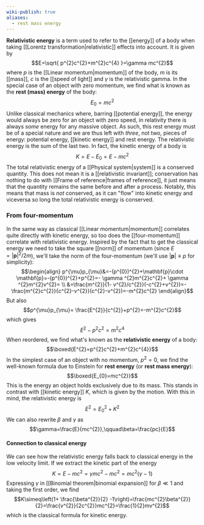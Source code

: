 ```yaml
---
wiki-publish: true
aliases:
  - rest mass energy
---
```

**Relativistic energy** is a term used to refer to the [[energy]] of a body when taking [[Lorentz transformation|relativistic]] effects into account. It is given by
$$E=\sqrt{ p^{2}c^{2}+m^{2}c^{4} }=\gamma mc^{2}$$
where $p$ is the [[Linear momentum|momentum]] of the body, $m$ is its [[mass]], $c$ is the [[speed of light]] and $\gamma$ is the relativistic gamma. In the special case of an object with zero momentum, we find what is known as the **rest (mass) energy** of the body:
$$E_{0}=mc^{2}$$
Unlike classical mechanics where, barring [[potential energy]], the energy would always be zero for an object with zero speed, in relativity there is always *some* energy for any massive object. As such, this rest energy must be of a special nature and we are thus left with *three*, not two, pieces of energy: potential energy, [[kinetic energy]] and rest energy. The relativistic energy is the sum of the last two. In fact, the kinetic energy of a body is
$$K=E-E_{0}=E-mc^{2}$$
The total relativistic energy of a [[Physical system|system]] is a conserved quantity. This does not mean it is a [[relativistic invariant]]; conservation has nothing to do with [[Frame of reference|frames of reference]], it just means that the quantity remains the same before and after a process. Notably, this means that mass is *not* conserved, as it can "flow" into kinetic energy and viceversa so long the total relativistic energy is conserved.
### From four-momentum
In the same way as classical [[Linear momentum|momentum]] correlates quite directly with kinetic energy, so too does the [[four-momentum]] correlate with relativistic energy. Inspired by the fact that to get the classical energy we need to take the square [[norm]] of momentum (since $E=\lvert \mathbf{p} \rvert^{2}/2m$), we'll take the norm of the four-momentum (we'll use $\lvert \mathbf{p} \rvert\equiv p$ for simplicity):
$$\begin{align}
p^{\mu}p_{\mu}&=-(p^{0})^{2}+\mathbf{p}\cdot \mathbf{p}=-(p^{0})^{2}+p^{2}=- \gamma ^{2}m^{2}c^{2}+ \gamma ^{2}m^{2}v^{2}= \\
&=\frac{m^{2}}{1- v^{2}/c^{2}}(-c^{2}+v^{2})=-\frac{m^{2}c^{2}}{c^{2}-v^{2}}(c^{2}-v^{2})=-m^{2}c^{2}
\end{align}$$
But also
$$p^{\mu}p_{\mu}= \frac{E^{2}}{c^{2}}+p^{2}=-m^{2}c^{2}$$
which gives
$$E^{2}-p^{2}c^{2}=m^{2}c^{4}$$
When reordered, we find what's known as the **relativistic energy** of a body:
$$\boxed{E^{2}=p^{2}c^{2}+m^{2}c^{4}}$$
In the simplest case of an object with no momentum, $p^{2}=0$, we find the well-known formula due to Einstein for **rest energy** (or **rest mass energy**):
$$\boxed{E_{0}=mc^{2}}$$
This is the energy an object holds exclusively due to its mass. This stands in contrast with [[kinetic energy]] $K$, which is given by the motion. With this in mind, the relativistic energy is
$$E^{2}=E_{0}^{2}+K^{2}$$
We can also rewrite $\beta$ and $\gamma$ as
$$\gamma=\frac{E}{mc^{2}},\qquad\beta=\frac{pc}{E}$$
#### Connection to classical energy
We can see how the relativistic energy falls back to classical energy in the low velocity limit. If we extract the kinetic part of the energy
$$K=E-mc^{2}=\gamma mc^{2} -mc^{2}=mc^{2}(\gamma-1)$$
Expressing $\gamma$ in [[Binomial theorem|binomial expansion]] for $\beta\ll1$ and taking the first order, we find
$$K\simeq\left(1+ \frac{\beta^{2}}{2} -1\right)=\frac{mc^{2}\beta^{2}}{2}=\frac{v^{2}}{2c^{2}}mc^{2}=\frac{1}{2}mv^{2}$$
which is the classical formula for kinetic energy.